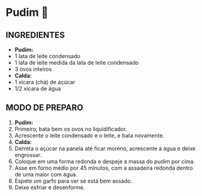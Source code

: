 # Pudim 🍮

## INGREDIENTES

- **Pudim:**
- 1 lata de leite condensado
- 1 lata de leite medida da lata de leite condensado
- 3 ovos inteiros
- **Calda:**
- 1 xícara (chá) de açúcar
- 1/2 xícara de água

## MODO DE PREPARO

1. **Pudim:**
2. Primeiro, bata bem os ovos no liquidificador.
3. Acrescente o leite condensado e o leite, e bata novamente.
4. **Calda:**
5. Derreta o açúcar na panela até ficar moreno, acrescente a água e deixe engrossar.
6. Coloque em uma forma redonda e despeje a massa do pudim por cima.
7. Asse em forno médio por 45 minutos, com a assadeira redonda dentro de uma maior com água.
8. Espete um garfo para ver se está bem assado.
9. Deixe esfriar e desenforme.